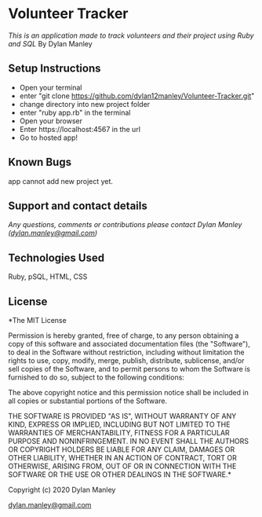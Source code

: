 # Volunteer Tracker
_This is an application made to track volunteers and their project using Ruby and SQL_
By Dylan Manley

## Setup Instructions

* Open your terminal
* enter "git clone https://github.com/dylan12manley/Volunteer-Tracker.git"
* change directory into new project folder
* enter "ruby app.rb" in the terminal
* Open your browser
* Enter https://localhost:4567 in the url
* Go to hosted app!

## Known Bugs
app cannot add new project yet.

## Support and contact details
_Any questions, comments or contributions please contact Dylan Manley (dylan.manley@gmail.com)_

## Technologies Used
Ruby, pSQL, HTML, CSS

## License
*The MIT License

Permission is hereby granted, free of charge, to any person obtaining a copy of this software and associated documentation files (the "Software"), to deal in the Software without restriction, including without limitation the rights to use, copy, modify, merge, publish, distribute, sublicense, and/or sell copies of the Software, and to permit persons to whom the Software is furnished to do so, subject to the following conditions:

The above copyright notice and this permission notice shall be included in all copies or substantial portions of the Software.

THE SOFTWARE IS PROVIDED "AS IS", WITHOUT WARRANTY OF ANY KIND, EXPRESS OR IMPLIED, INCLUDING BUT NOT LIMITED TO THE WARRANTIES OF MERCHANTABILITY, FITNESS FOR A PARTICULAR PURPOSE AND NONINFRINGEMENT. IN NO EVENT SHALL THE AUTHORS OR COPYRIGHT HOLDERS BE LIABLE FOR ANY CLAIM, DAMAGES OR OTHER LIABILITY, WHETHER IN AN ACTION OF CONTRACT, TORT OR OTHERWISE, ARISING FROM, OUT OF OR IN CONNECTION WITH THE SOFTWARE OR THE USE OR OTHER DEALINGS IN THE SOFTWARE.*

Copyright (c) 2020 Dylan Manley

dylan.manley@gmail.com
